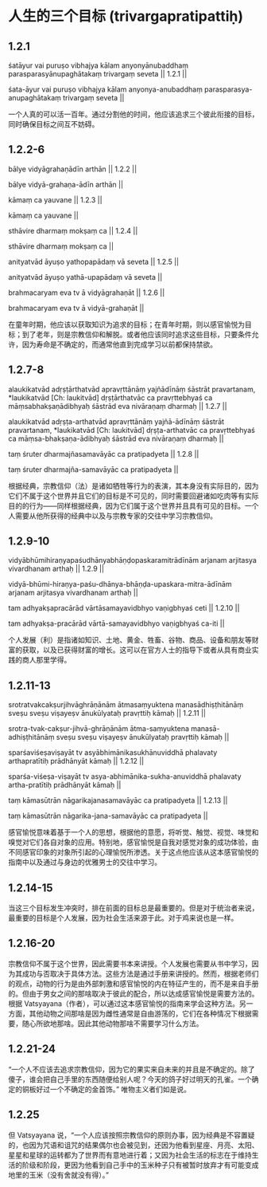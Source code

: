 # 人生的三个目标 (trivargapratipattiḥ)

## 1.2.1

śatāyur vai puruṣo vibhajya kālam anyonyānubaddhaṃ
parasparasyānupaghātakaṃ trivargaṃ seveta || 1.2.1 ||

śata-āyur vai puruṣo vibhajya kālam anyonya-anubaddhaṃ
parasparasya-anupaghātakaṃ trivargaṃ seveta ||

一个人真的可以活一百年。通过分割他的时间，他应该追求三个彼此衔接的目标，同时确保目标之间互不妨碍。

## 1.2.2-6

bālye vidyāgrahaṇādīn arthān || 1.2.2 ||

bālye vidyā-grahaṇa-ādīn arthān ||

kāmaṃ ca yauvane || 1.2.3 ||

kāmaṃ ca yauvane ||

sthāvire dharmaṃ mokṣaṃ ca || 1.2.4 ||

sthāvire dharmaṃ mokṣaṃ ca ||

anityatvād āyuṣo yathopapādaṃ vā seveta || 1.2.5 ||

anityatvād āyuṣo yathā-upapādaṃ vā seveta ||

brahmacaryam eva tv ā vidyāgrahaṇāt || 1.2.6 ||

brahmacaryam eva tv ā vidyā-grahaṇāt ||

在童年时期，他应该以获取知识为追求的目标；在青年时期，则以感官愉悦为目标；到了老年，则是宗教信仰和解脱。或者他应该同时追求这些目标，只要条件允许，因为寿命是不确定的，而通常他直到完成学习以前都保持禁欲。

## 1.2.7-8

alaukikatvād adṛṣṭārthatvād apravṛttānāṃ yajñādīnāṃ śāstrāt
pravartanam, *laukikatvād [Ch: laukitvād] dṛṣṭārthatvāc ca
pravṛttebhyaś ca māṃsabhakṣaṇādibhyaḥ śāstrād eva nivāraṇaṃ dharmaḥ
|| 1.2.7 ||

alaukikatvād adṛṣṭa-arthatvād apravṛttānāṃ yajñā-ādīnāṃ śāstrāt
pravartanam, *laukikatvād [Ch: laukitvād] dṛṣṭa-arthatvāc ca
pravṛttebhyaś ca māṃsa-bhakṣaṇa-ādibhyaḥ śāstrād eva nivāraṇaṃ dharmaḥ ||

taṃ śruter dharmajñasamavāyāc ca pratipadyeta || 1.2.8 ||

taṃ śruter dharmajña-samavāyāc ca pratipadyeta ||

根据经典，宗教信仰（法）是诸如牺牲等行为的表演，其本身没有实际目的，因为它们不属于这个世界并且它们的目标是不可见的，同时需要回避诸如吃肉等有实际目的的行为——同样根据经典，因为它们属于这个世界并且具有可见的目标。一个人需要从他所获得的经典中以及与宗教专家的交往中学习宗教信仰。

## 1.2.9-10

vidyābhūmihiraṇyapaśudhānyabhāṇḍopaskaramitrādīnām arjanam arjitasya
vivardhanam arthaḥ || 1.2.9 ||

vidyā-bhūmi-hiraṇya-paśu-dhānya-bhāṇḍa-upaskara-mitra-ādīnām arjanam
arjitasya vivardhanam arthaḥ ||

tam adhyakṣapracārād vārtāsamayavidbhyo vaṇigbhyaś ceti || 1.2.10 ||

tam adhyakṣa-pracārād vārtā-samayavidbhyo vaṇigbhyaś ca-iti ||

个人发展（利）是指诸如知识、土地、黄金、牲畜、谷物、商品、设备和朋友等财富的获取，以及已获得财富的增长。这可以在官方人士的指导下或者从具有商业实践的商人那里学得。

## 1.2.11-13

srotratvakcakṣurjihvāghrāṇānām ātmasaṃyuktena manasādhiṣṭhitānāṃ sveṣu
sveṣu viṣayeṣv ānukūlyataḥ pravṛttiḥ kāmaḥ || 1.2.11 ||

srotra-tvak-cakṣur-jihvā-ghrāṇānām ātma-saṃyuktena
manasā-adhiṣṭhitānāṃ sveṣu sveṣu viṣayeṣv ānukūlyataḥ pravṛttiḥ kāmaḥ ||

sparśaviśeṣaviṣayāt tv asyābhimānikasukhānuviddhā phalavaty
arthapratītiḥ prādhānyāt kāmaḥ || 1.2.12 ||

sparśa-viśeṣa-viṣayāt tv asya-abhimānika-sukha-anuviddhā phalavaty
artha-pratītiḥ prādhānyāt kāmaḥ ||

taṃ kāmasūtrān nāgarikajanasamavāyāc ca pratipadyeta || 1.2.13 ||

taṃ kāmasūtrān nāgarika-jana-samavāyāc ca pratipadyeta ||

感官愉悦意味着基于一个人的思想，根据他的意愿，将听觉、触觉、视觉、味觉和嗅觉对它们各自对象的应用。特别地，感官愉悦是自我对感觉对象的成功体验，由不同感官印象的对象所引起的心理愉悦所渗透。关于这点他应该从这本感官愉悦的指南中以及通过与身边的优雅男士的交往中学习。

## 1.2.14-15

当这三个目标发生冲突时，排在前面的目标总是最重要的。但是对于统治者来说，最重要的目标是个人发展，因为社会生活来源于此。对于鸡来说也是一样。

## 1.2.16-20

宗教信仰不属于这个世界，因此需要书本来讲授。个人发展也需要从书中学习，因为其成功与否取决于具体方法。这些方法是通过手册来讲授的。然而，根据老师们的观点，动物的行为是由外部刺激和感官愉悦的内在特征产生的，而不是来自手册的。但由于男女之间的那啥取决于彼此的配合，所以达成感官愉悦是需要方法的。根据 Vatsyayana（作者），可以通过这本感官愉悦的指南来学会这种方法。另一方面，其他动物之间那啥是因为雌性通常是自由游荡的，它们在各种情况下根据需要，随心所欲地那啥。因此其他动物那啥不需要学习什么方法。

## 1.2.21-24

“一个人不应该去追求宗教信仰，因为它的果实来自未来的并且是不确定的。除了傻子，谁会把自己手里的东西随便给别人呢？今天的鸽子好过明天的孔雀。一个确定的铜板好过一个不确定的金首饰。” 唯物主义者们如是说。

## 1.2.25

但 Vatsyayana 说，“一个人应该按照宗教信仰的原则办事，因为经典是不容置疑的，也因为咒语和诅咒的结果偶尔也会被见到，还因为他看到星座、月亮、太阳、星星和星球的运转都为了世界而有意地进行着；又因为社会生活的标志在于维持生活的阶级和阶段，更因为他看到自己手中的玉米种子只有被暂时放弃才有可能变成地里的玉米（没有舍就没有得）。”
